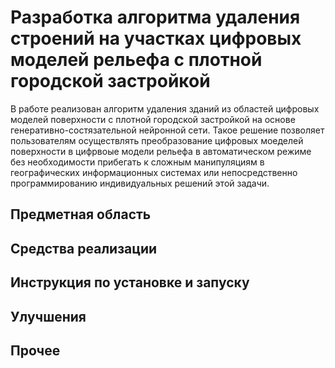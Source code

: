 # Разработка алгоритма удаления строений на участках цифровых моделей рельефа с плотной городской застройкой
В работе реализован алгоритм удаления зданий из областей цифровых моделей поверхности с плотной городской застройкой на основе генеративно-состязательной нейронной сети. Такое решение позволяет пользователям осуществлять преобразование цифровых моеделей поверхности в цифрвоые модели рельефа в автоматическом режиме без необходимости прибегать к сложным манипуляциям в географических информационных системах или непосредственно программированию индивидуальных решений этой задачи.

## Предметная область
## Средства реализации
## Инструкция по установке и запуску
## Улучшения
## Прочее